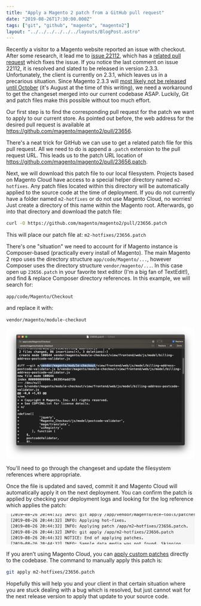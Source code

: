 ```yaml
---
title: "Apply a Magento 2 patch from a GitHub pull request"
date: "2019-08-26T17:30:00.000Z"
tags: ["git", "github", "magento", "magento2"]
layout: "../../../../../../layouts/BlogPost.astro"
---
```


Recently a visitor to a Magento website reported an issue with checkout. After some research, it lead me to <a href="https://github.com/magento/magento2/issues/22112" target="_blank">issue 22112</a>, which has a <a href="https://github.com/magento/magento2/pull/23656" target="_blank">related pull request</a> which fixes the issue. If you notice the last comment on issue 22112, it is resolved and slated to be released in version 2.3.3. Unfortunately, the client is currently on 2.3.1, which leaves us in a precarious situation. Since Magento 2.3.3 will <a href="https://twitter.com/mattz_mg/status/1165987249009438721" target="_blank">most likely not be released until October</a> (it's August at the time of this writing), we need a workaround to get the changeset merged into our current codebase ASAP. Luckily, Git and patch files make this possible without too much effort.

Our first step is to find the corresponding pull request for the patch we want to apply to our current store. As pointed out before, the web address for the desired pull request is available at <a href="https://github.com/magento/magento2/pull/23656" target="_blank">https://github.com/magento/magento2/pull/23656</a>.

There's a neat trick for GitHub we can use to get a related patch file for this pull request. All we need to do is append a `.patch` extension to the pull request URL. This leads us to the patch URL location of <a href="https://github.com/magento/magento2/pull/23656.patch" target="_blank">https://github.com/magento/magento2/pull/23656.patch</a>.

Next, we will download this patch file to our local filesystem. Projects based on Magento Cloud have access to a special helper directory named `m2-hotfixes`. Any patch files located within this directory will be automatically applied to the source code at the time of deployment. If you do not currently have a folder named `m2-hotfixes` or do not use Magento Cloud, no worries! Just create a directory of this name within the Magento root. Afterwards, go into that directory and download the patch file:

```bash
curl -O https://github.com/magento/magento2/pull/23656.patch
```

This will place our patch file at: `m2-hotfixes/23656.patch`

There's one "situation" we need to account for if Magento instance is Composer-based (practically every install of Magento). The main Magento 2 repo uses the directory structure `app/code/Magento/...`, however Composer uses the directory structure `vendor/magento/...`. In this case open up `23656.patch` in your favorite text editor (I'm a big fan of TextEdit!), and find & replace Composer directory references. In this example, we will search for:

`app/code/Magento/Checkout`

and replace it with:

`vendor/magento/module-checkout`

![Find and replace with TextEdit](23656-find-replace-textedt.png)

You'll need to go through the changeset and update the filesystem references where appropriate.

Once the file is updated and saved, commit it and Magento Cloud will automatically apply it on the next deployment. You can confirm the patch is applied by checking your deployment logs and looking for the log reference which applies the patch:

![Magento Cloud deployment log for 23656.patch](23656-patch-log.png)

If you aren't using Magento Cloud, you can <a href="https://devdocs.magento.com/guides/v2.3/cloud/project/project-patch.html" target="_blank">apply custom patches</a> directly to the codebase. The command to manually apply this patch is:

```bash
git apply m2-hotfixes/23656.patch
```

Hopefully this will help you and your client in that certain situation where you are stuck dealing with a bug which is resolved, but just cannot wait for the next release version to apply that update to your source code.
